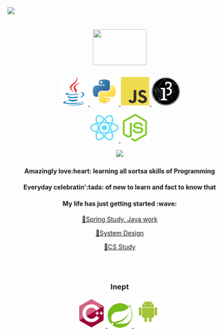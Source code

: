 <a href="https://github.com/minchjung"><img src="https://capsule-render.vercel.app/api?type=soft&color=ff5733&text=Jung,%20Minchan&fontColor=f9f9f9&animation=twinkling"/></a>
<br></br>
<div align="center" style="font-size: 50px;">
    <span
        <a href="https://github.com/minchjung"><img src="https://img.shields.io/badge/Ept-ffffff?style=flat-square&logo=Skyliner&logoColor=black" width="120" height="80"/></a>
    </span>  
</div>
<p align="center">
    <a href="https://www.java.com" target="_blank"> <img src="https://raw.githubusercontent.com/devicons/devicon/master/icons/java/java-original.svg" alt="java" width="65" height="65"/> </a> 
    <a href="https://www.python.org" target="_blank"> <img src="https://raw.githubusercontent.com/devicons/devicon/master/icons/python/python-original.svg" alt="python" width=65" height=65"/> </a> 
    <a href="https://developer.mozilla.org/en-US/docs/Web/JavaScript" target="_blank"> <img src="https://raw.githubusercontent.com/devicons/devicon/master/icons/javascript/javascript-original.svg" alt="javascript" width=65" height=65"/> </a> 
    <a href="https://processing.org" target="_blank"> <img src="https://raw.githubusercontent.com/devicons/devicon/master/icons/processing/processing-original.svg" alt="processing" width=65" height=65"/> </a> 
</p>
<p align="center"> 
    <a href="https://reactjs.org/" target="_blank"> <img src="https://raw.githubusercontent.com/devicons/devicon/master/icons/react/react-original.svg" alt="react" width=65" height=65"/> </a> 
     <a href="https://nodejs.org/en/" target="_blank"> <img src="https://raw.githubusercontent.com/devicons/devicon/master/icons/nodejs/nodejs-original.svg" alt="nodejs" width=65" height=65"/> </a> 

<!--    <a href="https://redux.js.org/" target="_blank"> <img src="https://raw.githubusercontent.com/devicons/devicon/master/icons/redux/redux-original.svg" alt="redux" width=65" height=65"/> </a> 
 -->


</p>
<p align="center">
    <a href="https://github.com/minchjung"><img src="https://github-readme-stats.vercel.app/api?username=minchjung&hide=stars,prs&title_color=ff5733&show_icons=true&bg_color=ffffff&text_color=716564&icon_color=ff1500&border_color=ff5733"/></a>
</p>
<!-- <h4 align="center" style="font-size: x-large;" >  Programming since Dec 20-2020 :footprints:</h4> -->
<h4 align="center">Amazingly love:heart: learning all sortsa skills of Programming</h4>
<h4 align="center"> Everyday celebratin':tada: of new to learn and fact to know that</h4>
<h4 align="center">  My life has just getting started :wave:</h4>

<!-- <h4 align="center">Being with your :gift_heart: family</h4>
<h4 align="center">That's another great way :rocket: to improve every aspect:laughing:</h4>
<h4 align="center">of you than to have an ugly :shit: retrospect </h4>
<h4 align="center">Plz give some beat on this rhythm </h4>
<h4 align="center">what a fresh haha 🤪🤪 </h4> -->
<p align="center"><a href="https://github.com/minchjung/SpringStudy/wiki/%EB%AA%A9%EC%B0%A8">🔅Spring Study, Java work</a></p>
<p align="center"><a href="https://github.com/minchjung/SystemDesign">🔅System Design</a></p>
<p align="center"><a href="https://github.com/minchjung/CSstudy/wiki">🔅CS Study</a></p>

<!-- <p align="center"><a href="https://github.com/minchjung/PROJECTLIST/wiki/Oct">Todo</a></p> -->


<br></br>
<div align ="center">
    <h3>Inept</h3>
    <a href="https://www.w3schools.com/cpp/" target="_blank"> <img src="https://raw.githubusercontent.com/devicons/devicon/master/icons/cplusplus/cplusplus-original.svg" alt="cplusplus" width=65" height=65"/> </a> 
    <a href="https://spring.org" target="_blank"> <img src="https://raw.githubusercontent.com/devicons/devicon/master/icons/spring/spring-original.svg" alt="spring" width=55" height=55"/> </a>
    <a href="https://developer.android.com" target="_blank"> <img src="https://raw.githubusercontent.com/devicons/devicon/master/icons/android/android-original-wordmark.svg" alt="android" width=65" height=65"/> </a> 


</div>
<!-- <div align="center">
    <a href="https://kotlin.org" target="_blank"> <img src="https://raw.githubusercontent.com/devicons/devicon/master/icons/kotlin/kotlin-original.svg" alt="kotlin" width=55" height=55"/> </a>
    <a><img src="https://img.shields.io/badge/Spring-6DB33F?style=for-the-badge&logo=spring&logoColor=white"></a>
    <a><img src="https://img.shields.io/badge/TypeScript-007ACC?style=for-the-badge&logo=typescript&logoColor=white"></a>
    <span><img src="https://img.shields.io/badge/KOTLIN-F94421?style=flat-square&logo=Kotlin&logoColor=0095D5" width="98" height="28"/></a></span>  
    <span><img src="https://img.shields.io/badge/ReactivX-B7178C?style=flat-square&logo=ReactiveX&logoColor=white" width="98" height="28"/></a></span>  
    <span><img src="https://img.shields.io/badge/Linux CentOS-EE0000?style=flat-square&logo=RedHat&logoColor=white" width="98" height="28"/></a></span>  

</div>

 -->
